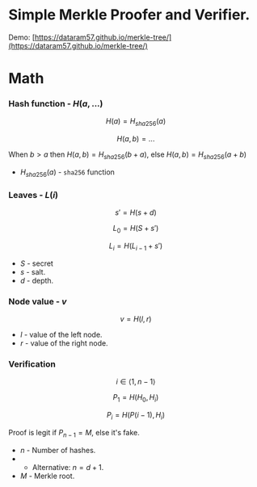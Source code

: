 # Simple Merkle Proofer and Verifier.

Demo: [https://dataram57.github.io/merkle-tree/](https://dataram57.github.io/merkle-tree/)

# Math

### Hash function - $H\left(a,...\right)$

$$H\left(a\right)=H_{sha256}\left(a\right)$$

$$H\left(a,b\right)=...$$

When $b > a$ then $H\left(a,b\right)=H_{sha256}\left(b+a\right)$, else $H\left(a,b\right)=H_{sha256}\left(a+b\right)$

- $H_{sha256}\left(a\right)$ - `sha256` function

### Leaves - $L\left(i\right)$

$$s'=H\left(s+d\right)$$

$$L_{0}=H\left(S+s'\right)$$

$$L_{i}=H\left(L_{i-1}+s'\right)$$

- $S$ - secret
- $s$ - salt.
- $d$ - depth.

### Node value - $v$

$$v=H\left(l,r\right)$$

- $l$ - value of the left node.
- $r$ - value of the right node.

### Verification

$$i \in \langle 1,n-1 \rangle$$

$$P_{1}=H\left(H_{0},H_{i}\right)$$

$$P_{i}=H\left(P\left(i-1\right),H_{i}\right)$$

Proof is legit if $P_{n-1}=M$, else it's fake.

- $n$ - Number of hashes.
- - Alternative: $n = d + 1$.
- $M$ - Merkle root. 
